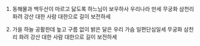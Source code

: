 1. 동해물과 백두산이 마르고 닳도록
하느님이 보우하사 우리나라 만세
무궁화 삼천리 화려 강산
대한 사람 대한으로 길이 보전하세

3. 가을 하늘 공활한데 높고 구름 없이
밝은 달은 우리 가슴 일편단심일세
무궁화 삼천리 화려 강산
대한 사람 대한으로 길이 보전하세